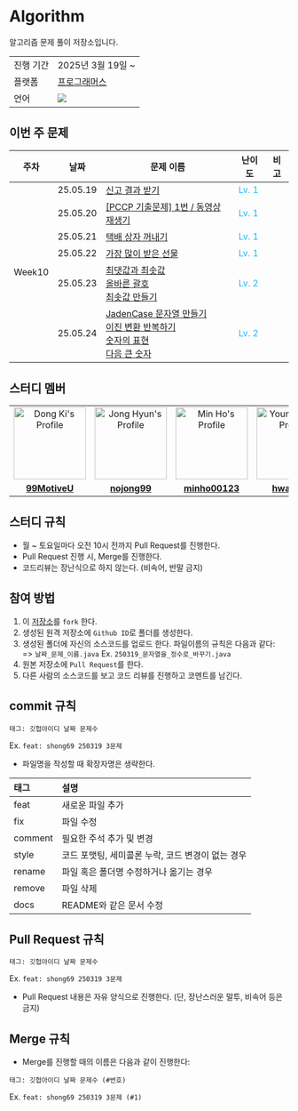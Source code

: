 # Algorithm

알고리즘 문제 풀이 저장소입니다.

<table>
	<tr>
		<td>진행 기간</td>
		<td>2025년 3월 19일 ~ </td>
	</tr>
	<tr>
		<td>플랫폼</td>
		<td><a href="https://school.programmers.co.kr/learn/challenges"/>프로그래머스</td>
	</tr>
	<tr>
		<td>언어</td>
		<td><img src="https://img.shields.io/badge/Java-007396?style=flat-square&logo=Java&logoColor=white" /></td>
	</tr>
</table>

## 이번 주 문제

<table>
  <thead>
    <tr>
      <th>주차</th>
      <th>날짜</th>
      <th>문제 이름</th>
      <th>난이도</th>
      <th>비고</th>
    </tr>
  </thead>
  <tbody>
    <tr>
      <td rowspan="7">Week10</td>
    </tr>
    <tr>
      <td>25.05.19</td>
      <td><a href="https://school.programmers.co.kr/learn/courses/30/lessons/92334">신고 결과 받기</a></td>
      <td style="color:#19BAFF;">Lv. 1</td>
      <td></td>
    </tr>
    <tr>
      <td>25.05.20</td>
      <td><a href="https://school.programmers.co.kr/learn/courses/30/lessons/340213">[PCCP 기출문제] 1번 / 동영상 재생기</a></td>
      <td style="color:#19BAFF;">Lv. 1</td>
      <td></td>
    </tr>
    <tr>
      <td>25.05.21</td>
      <td><a href="https://school.programmers.co.kr/learn/courses/30/lessons/389478">택배 상자 꺼내기</a></td>
      <td style="color:#19BAFF;">Lv. 1</td>
      <td></td>
    </tr>
    <tr>
      <td>25.05.22</td>
      <td><a href="https://school.programmers.co.kr/learn/courses/30/lessons/258712">가장 많이 받은 선물</a></td>
      <td style="color:#19BAFF;">Lv. 1</td>
      <td></td>
    </tr>
    <tr>
      <td>25.05.23</td>
      <td><a href="https://school.programmers.co.kr/learn/courses/30/lessons/12939">최댓값과 최솟값</a> <br/>
	  <a href="https://school.programmers.co.kr/learn/courses/30/lessons/12909">올바른 괄호</a> <br/>
          <a href="https://school.programmers.co.kr/learn/courses/30/lessons/12941">최솟값 만들기</a></td>
      <td style="color:#19BAFF;">Lv. 2</td>
      <td></td>
    </tr>
    <tr>
      <td>25.05.24</td>
      <td><a href="https://school.programmers.co.kr/learn/courses/30/lessons/12951">JadenCase 문자열 만들기</a> <br/>
	  <a href="https://school.programmers.co.kr/learn/courses/30/lessons/70129">이진 변환 반복하기</a> <br/>
      	  <a href="https://school.programmers.co.kr/learn/courses/30/lessons/12924">숫자의 표현</a> <br/>
      	  <a href="https://school.programmers.co.kr/learn/courses/30/lessons/12911">다음 큰 숫자</a></td>
      <td style="color:#19BAFF;">Lv. 2</td>
      <td></td>
    </tr>
  </tbody>
</table>

## 스터디 멤버

<table>
	<tr>
		<td align="center"><a href="https://github.com/99MotiveU" /><img src="https://avatars.githubusercontent.com/99MotiveU" width="130px;" alt="Dong Ki's Profile"/></td>
		<td align="center"><a href="https://github.com/nojong99" /><img src="https://avatars.githubusercontent.com/nojong99" width="130px;" alt="Jong Hyun's Profile"/></td>
		<td align="center"><a href="https://github.com/minho00123" /><img src="https://avatars.githubusercontent.com/minho00123" width="130px;" alt="Min Ho's Profile"/></td>
		<td align="center"><a href="https://github.com/hwa3845" /><img src="https://avatars.githubusercontent.com/hwa3845" width="130px;" alt="Young Hwa's Profile"/></td>
		<td align="center"><a href="https://github.com/shong69" /><img src="https://avatars.githubusercontent.com/shong69" width="130px;" alt="So Young's Profile"/></td>
		<td align="center"><a href="https://github.com/HBinAhn" /><img src="https://avatars.githubusercontent.com/HBinAhn" width="130px;" alt="Hye Bin's Profile"/></td>
	</tr>
	<tr>
		<td align="center"><a href="https://github.com/99MotiveU" /><b>99MotiveU</b></td>
		<td align="center"><a href="https://github.com/nojong99" /><b>nojong99</b></td>
		<td align="center"><a href="https://github.com/minho00123" /><b>minho00123</b></td>
		<td align="center"><a href="https://github.com/hwa3845" /><b>hwa3845</b></td>
		<td align="center"><a href="https://github.com/shong69" /><b>shong69</b></td>
		<td align="center"><a href="https://github.com/HBinAhn" /><b>HBinAhn</b></td>
	</tr>
</table>

## 스터디 규칙
- 월 ~ 토요일마다 오전 10시 전까지 Pull Request를 진행한다.
- Pull Request 진행 시, Merge를 진행한다.
- 코드리뷰는 장난식으로 하지 않는다. (비속어, 반말 금지)

## 참여 방법
1. 이 <a href="https://github.com/MSA-Fullstack/algorithm-study">저장소</a>를 `fork` 한다.
2. 생성된 원격 저장소에 `Github ID`로 폴더를 생성한다.
3. 생성된 폴더에 자신의 소스코드를 업로드 한다. 파일이름의 규칙은 다음과 같다: <br /> => `날짜_문제_이름.java` Ex. `250319_문자열을_정수로_바꾸기.java`
4. 원본 저장소에 `Pull Request`를 한다.
5. 다른 사람의 소스코드를 보고 코드 리뷰를 진행하고 코멘트를 남긴다.

## commit 규칙
```
태그: 깃헙아이디 날짜 문제수
```

Ex. `feat: shong69 250319 3문제`

- 파일명을 작성할 때 확장자명은 생략한다.

|태그|설명|
|:--|:--|
|feat|새로운 파일 추가|
|fix|파일 수정|
|comment|필요한 주석 추가 및 변경|
|style|코드 포맷팅, 세미콜론 누락, 코드 변경이 없는 경우|
|rename|파일 혹은 폴더명 수정하거나 옮기는 경우|
|remove|파일 삭제|
|docs|README와 같은 문서 수정|

## Pull Request 규칙
```
태그: 깃헙아이디 날짜 문제수
```

Ex. `feat: shong69 250319 3문제`

- Pull Request 내용은 자유 양식으로 진행한다. (단, 장난스러운 말투, 비속어 등은 금지)

## Merge 규칙
- Merge를 진행할 때의 이름은 다음과 같이 진행한다:
```
태그: 깃헙아이디 날짜 문제수 (#번호)
```
Ex. `feat: shong69 250319 3문제 (#1)`

